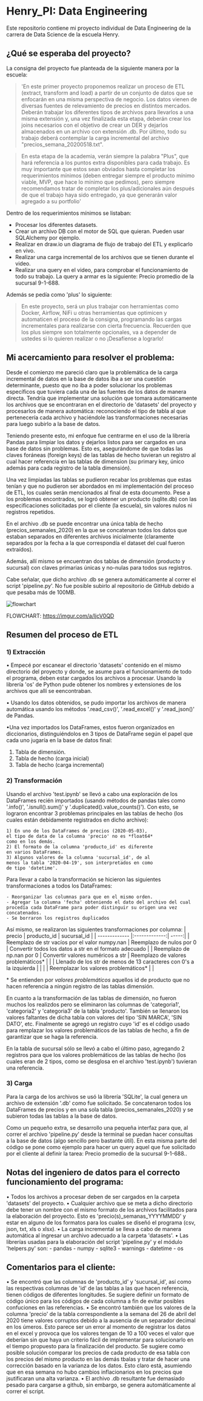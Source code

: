 # Henry_PI: Data Engineering
Este repositorio contiene mi proyecto individual de Data Engineering de la carrera de Data Science de la escuela Henry.

## ¿Qué se esperaba del proyecto?

La consigna del proyecto fue planteada de la siguiente manera por la escuela:

>'En este primer proyecto proponemos realizar un proceso de ETL (extract, transform and load) a partir de un conjunto de datos que se enfocarán en una misma perspectiva de negocio. Los datos vienen de diversas fuentes de relevamiento de precios en distintos mercados. Deberán trabajar los diferentes tipos de archivos para llevarlos a una misma extensión y, una vez finalizada esta etapa, deberán crear los joins necesarios con el objetivo de crear un DER y dejarlos almacenados en un archivo con extensión .db. Por último, todo su trabajo deberá contemplar la carga incremental del archivo "precios_semana_20200518.txt".

>En esta etapa de la academia, verán siempre la palabra "Plus", que hará referencia a los puntos extra disponibles para cada trabajo. Es muy importante que estos sean obviados hasta completar los requerimientos mínimos (deben entregar siempre el producto mínimo viable, MVP, que hace lo mínimo que pedimos), pero siempre recomendamos tratar de completar los plus/adicionales aún después de que el trabajo haya sido entregado, ya que generarán valor agregado a su portfolio'

Dentro de los requerimientos mínimos se listaban: 

- Procesar los diferentes datasets.
- Crear un archivo DB con el motor de SQL que quieran. Pueden usar SQLAlchemy por ejemplo.
- Realizar en draw.io un diagrama de flujo de trabajo del ETL y explicarlo en vivo.
- Realizar una carga incremental de los archivos que se tienen durante el video.
- Realizar una query en el video, para comprobar el funcionamiento de todo su trabajo. La query a armar es la siguiente: Precio promedio de la sucursal 9-1-688.

Además se pedía como 'plus' lo siguiente:

>En este proyecto, será un plus trabajar con herramientas como Docker, Airflow, NiFi u otras herramientas que optimicen y automaticen el proceso de la consigna, programando las cargas incrementales para realizarse con cierta frecuencia. Recuerden que los plus siempre son totalmente opcionales, va a depender de ustedes si lo quieren realizar o no ¡Desafíense a lograrlo!


## Mi acercamiento para resolver el problema:

Desde el comienzo me pareció claro que la problemática de la carga incremental de datos en la base de datos iba a ser una cuestión determinante, puesto que no iba a poder solucionar los problemas específicos que tuviera cada una de las fuentes de los datos de manera directa. Tendría que implementar una solución que tomara automáticamente los archivos que se encontraran en el directorio de 'datasets' del proyecto y procesarlos de manera automática: reconociendo el tipo de tabla al que pertenecería cada archivo y haciéndole las transformaciones necesarias para luego subirlo a la base de datos.

Teniendo presente esto, mi enfoque fue centrarme en el uso de la librería Pandas para limpiar los datos y dejarlos listos para ser cargados en una base de datos sin problemas. Esto es, asegurándome de que todas las claves foráneas (foreign keys) de las tablas de hecho tuvieran un registro al cual hacer referencia en las tablas de dimension (su primary key, único además para cada registro de la tabla dimensión).

Una vez limpiadas las tablas se pudieron recabar los problemas que estas tenían y que no pudieron ser abordados en mi implementación del proceso de ETL, los cuales serán mencionados al final de esta documento. Pese a los problemas encontrados, se logró obtener un producto (sqlite.db) con las especificaciones solicitadas por el cliente (la escuela), sin valores nulos ni registros repetidos.

En el archivo .db se puede encontrar una única tabla de hecho (precios_semanales_2020) en la que se concatenan todos los datos que estaban separados en diferentes archivos inicialmente (claramente separados por la fecha a la que correspondía el dataset del cual fueron extraídos).

Además, allí mismo se encuentran dos tablas de dimensión (producto y sucursal) con claves primarias únicas y no-nulas para todos sus registros.

Cabe señalar, que dicho archivo .db se genera automáticamente al correr el script 'pipeline.py'. No fue posible subirlo al repositorio de GitHub debido a que pesaba más de 100MB.

![flowchart](https://imgur.com/a/ljcV0QD "Logo Title Text 1")

FLOWCHART: https://imgur.com/a/ljcV0QD 


## Resumen del proceso de ETL

### 1) Extracción

• Empecé por escanear el directorio 'datasets' contenido en el mismo directorio del proyecto y donde, se asume para el funcionamiento de todo el programa, deben estar cargados los archivos a procesar. Usando la librería 'os' de Python pude obtener los nombres y extensiones de los archivos que allí se eencontraban.

• Usando los datos obtenidos, se pudo importar los archivos de manera automática usando los métodos '.read_csv()', '.read_excel()' y '.read_json()' de Pandas.

•Una vez importados los DataFrames, estos fueron organizados en diccionarios, distinguiéndolos en 3 tipos de DataFrame según el papel que cada uno jugaría en la base de datos final:
1) Tabla de dimensión.
2) Tabla de hecho (carga inicial)
3) Tabla de hecho (carga incremental)

### 2) Transformación

Usando el archivo 'test.ipynb' se llevó a cabo una exploración de los DataFrames recién importados (usando métodos de pandas tales como '.info()', '.isnull().sum()' y '.duplicated().value_counts()'). Con esto, se lograron encontrar 3 problemas principales en las tablas de hecho (los cuales están debidamente registrados en dicho archivo):

    1) En uno de los DataFrames de precios (2020-05-03), 
	el tipo de data de la columna 'precio' no es *float64* 
	como en los demás.
	2) El formato de la columna 'producto_id' es diferente 
	en varios DataFrames.
	3) Algunos valores de la columna 'sucursal_id', de al 
	menos la tabla '2020-04-19', son interpretados en como 
	de tipo 'datetime'.
	
Para llevar a cabo la transformación se hicieron las siguientes transformaciones a todos los DataFrames:
    
    - Reorganizar las columnas para que en el mismo orden.
    - Agregar la columna 'fecha' obteniendo el dato del archivo del cual procedía cada DataFrame para poder distinguir su origen una vez concatenados.
    - Se borraron los registros duplicados

Así mismo, se realizaron las siguientes transformaciones por columna:
| precio        | producto_id           | sucursal_id  |
| ------------- |:-------------:| -----:|
| Reemplazo de str vacíos por  el valor numpy.nan | Reemplazo de nulos por 0 | Convertir todos los datos a str en el formato adecuado |
| Reemplazo de np.nan por 0 | Convertir valores numéricos a str |   Reemplazo de valores problemáticos* |
|  | Llenado de los str de menos de 13 caracteres con 0's a la izquierda |  |
|  | Reemplazar los valores problemáticos* |  |

\* Se entienden por *valores problemáticos* aquellos id de producto que no hacen referencia a ningún registro de las tablas dimensión.

En cuanto a la transformación de las tablas de dimensión, no fueron muchos los realizdos pero se eliminaron las columnas de 'categoria1', 'categoria2' y 'categoria3' de la tabla 'producto'. También se llenaron los valores faltantes de dicha tabla con valores del tipo 'SIN MARCA', 'SIN DATO', etc. Finalmente se agregó un registro cuyo 'id' es el código usado para remplazar los valores problemáticos de las tablas de hecho, a fin de garantizar que se haga la referencia.

En la tabla de sucursal sólo se llevó a cabo el último paso, agregando 2 registros para que los valores problemáticos de las tablas de hecho (los cuales eran de 2 tipos, como se desglosa en el archivo 'test.ipynb') tuvieran una referencia.

### 3) Carga

Para la carga de los archivos se usó la librería 'SQLite', la cual genera un archivo de extensión '.db' como fue solicitado. Se concatenaron todos los DataFrames de precios y en una sola tabla (precios_semanales_2020) y se subieron todas las tablas a la base de datos.

Como un pequeño extra, se desarrollo una pequeña interfaz para que, al correr el archivo 'pipeline.py' desde la terminal se puedan hacer consultas a la base de datos (algo sencillo pero bastante útil). En esta misma parte del código se pone como ejemplo para hacer un query aquel que fue solicitado por el cliente al definir la tarea: Precio promedio de la sucursal 9-1-688..
## Notas del ingeniero de datos para el correcto funcionamiento del programa:
• Todos los archivos a procesar deben de ser cargados en la carpeta 'datasets' del proyecto.
• Cualquier archivo que se meta a dicho directorio debe tener un nombre con el mismo formato de los archivos facilitados para la elaboración del proyecto. Esto es 'precio(s)_semanas_YYYYMMDD' y estar en alguno de los formatos para los cuales se diseñó el programa (csv, json, txt, xls o xlsx).
• La carga incremental se lleva a cabo de manera automática al ingresar un archivo adecuado a la carpeta 'datasets'.
• Las librerías usadas para la elaboración del script 'pipeline.py' y el módulo 'helpers.py' son:
    - pandas
    - numpy
    - sqlite3
    - warnings
    - datetime
    - os

## Comentarios para el cliente:
• Se encontró que las columnas de 'producto_id' y 'sucursal_id', así como las respectivas columnas de 'id' de las tablas a las que hacen referencia, tienen códigos de diferentes longitudes. Se sugiere definir un formato de código único para los códigos de cada columna a fin de evitar posibles confuciones en las referencias.
• Se encontró también que los valores de la columna 'precio' de la tabla correspondiente a la semana del 26 de abril del 2020 tiene valores corruptos debido a la ausencia de un separador decimal en los úmeros. Esto parece ser un error al momento de registrar los datos en el excel y provoca que los valores tengan de 10 a 100 veces el valor que deberían sin que haya un criterio fácil de implementar para solucionarlo en el tiempo propuesto para la finalización del producto. Se sugiere como posible solución comparar los precios de cada producto de esa tabla con los precios del mismo producto en las demás tbalas y tratar de hacer una corrección basado en la varianza de los datos. Esto claro está, asumiendo que en esa semana no hubo cambios inflacionarios en los precios que jsutificaran una alta varianza.
• El archivo .db resultante fue demasiado pesado para cargarse a github, sin embargo, se genera automáticamente al correr el script.